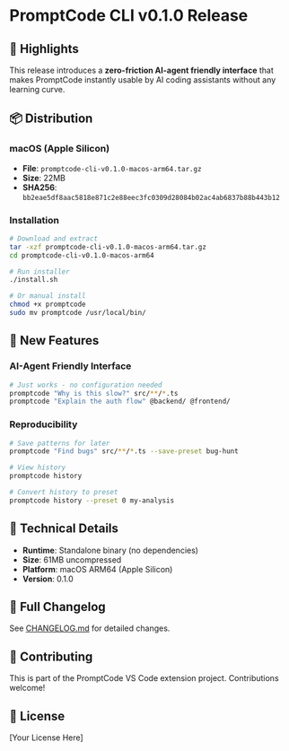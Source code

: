 # PromptCode CLI v0.1.0 Release

## 🎉 Highlights

This release introduces a **zero-friction AI-agent friendly interface** that makes PromptCode instantly usable by AI coding assistants without any learning curve.

## 📦 Distribution

### macOS (Apple Silicon)
- **File**: `promptcode-cli-v0.1.0-macos-arm64.tar.gz`
- **Size**: 22MB
- **SHA256**: `bb2eae5df8aac5818e871c2e88eec3fc0309d28084b02ac4ab6837b88b443b12`

### Installation
```bash
# Download and extract
tar -xzf promptcode-cli-v0.1.0-macos-arm64.tar.gz
cd promptcode-cli-v0.1.0-macos-arm64

# Run installer
./install.sh

# Or manual install
chmod +x promptcode
sudo mv promptcode /usr/local/bin/
```

## 🚀 New Features

### AI-Agent Friendly Interface
```bash
# Just works - no configuration needed
promptcode "Why is this slow?" src/**/*.ts
promptcode "Explain the auth flow" @backend/ @frontend/
```

### Reproducibility
```bash
# Save patterns for later
promptcode "Find bugs" src/**/*.ts --save-preset bug-hunt

# View history
promptcode history

# Convert history to preset
promptcode history --preset 0 my-analysis
```

## 🔧 Technical Details

- **Runtime**: Standalone binary (no dependencies)
- **Size**: 61MB uncompressed
- **Platform**: macOS ARM64 (Apple Silicon)
- **Version**: 0.1.0

## 📝 Full Changelog

See [CHANGELOG.md](dist/cli-release/CHANGELOG.md) for detailed changes.

## 🤝 Contributing

This is part of the PromptCode VS Code extension project. Contributions welcome!

## 📄 License

[Your License Here]